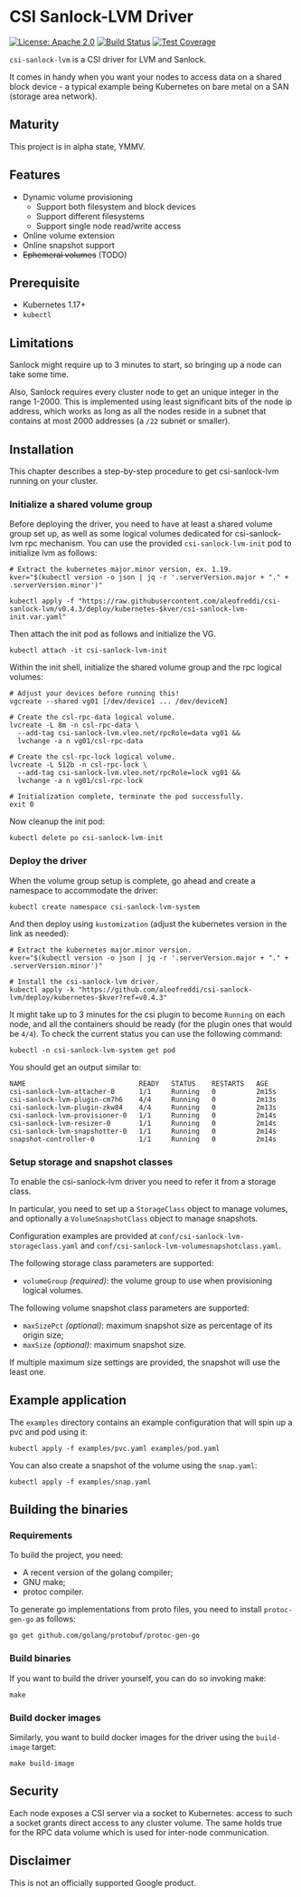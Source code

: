 # CSI Sanlock-LVM Driver

[![License: Apache 2.0](https://img.shields.io/badge/License-Apache%202.0-blue.svg)](https://opensource.org/licenses/Apache-2.0)
[![Build Status](https://travis-ci.com/aleofreddi/csi-sanlock-lvm.svg?branch=master)](https://travis-ci.com/aleofreddi/csi-sanlock-lvm)
[![Test Coverage](https://codecov.io/gh/aleofreddi/csi-sanlock-lvm/branch/master/graph/badge.svg)](https://codecov.io/gh/aleofreddi/csi-sanlock-lvm)

`csi-sanlock-lvm` is a CSI driver for LVM and Sanlock.

It comes in handy when you want your nodes to access data on a shared block
device - a typical example being Kubernetes on bare metal on a SAN (storage area
network).

## Maturity

This project is in alpha state, YMMV.

## Features

- Dynamic volume provisioning
    - Support both filesystem and block devices
    - Support different filesystems
    - Support single node read/write access
- Online volume extension
- Online snapshot support
- ~~Ephemeral volumes~~ (TODO)

## Prerequisite

- Kubernetes 1.17+
- `kubectl`

## Limitations

Sanlock might require up to 3 minutes to start, so bringing up a node can take
some time.

Also, Sanlock requires every cluster node to get an unique integer in the range
1-2000. This is implemented using least significant bits of the node ip address,
which works as long as all the nodes reside in a subnet that contains at most
2000 addresses (a `/22` subnet or smaller).

## Installation

This chapter describes a step-by-step procedure to get csi-sanlock-lvm running
on your cluster.

### Initialize a shared volume group

Before deploying the driver, you need to have at least a shared volume group set
up, as well as some logical volumes dedicated for csi-sanlock-lvm rpc mechanism.
You can use the provided `csi-sanlock-lvm-init` pod to initialize lvm as
follows:

```shell
# Extract the kubernetes major.minor version, ex. 1.19.
kver="$(kubectl version -o json | jq -r '.serverVersion.major + "." + .serverVersion.minor')"

kubectl apply -f "https://raw.githubusercontent.com/aleofreddi/csi-sanlock-lvm/v0.4.3/deploy/kubernetes-$kver/csi-sanlock-lvm-init.var.yaml"
```

Then attach the init pod as follows and initialize the VG.

```shell
kubectl attach -it csi-sanlock-lvm-init
```

Within the init shell, initialize the shared volume group and the rpc logical
volumes:

```shell
# Adjust your devices before running this!
vgcreate --shared vg01 [/dev/device1 ... /dev/deviceN]

# Create the csl-rpc-data logical volume.
lvcreate -L 8m -n csl-rpc-data \
  --add-tag csi-sanlock-lvm.vleo.net/rpcRole=data vg01 &&
  lvchange -a n vg01/csl-rpc-data

# Create the csl-rpc-lock logical volume.
lvcreate -L 512b -n csl-rpc-lock \
  --add-tag csi-sanlock-lvm.vleo.net/rpcRole=lock vg01 &&
  lvchange -a n vg01/csl-rpc-lock

# Initialization complete, terminate the pod successfully.
exit 0
````

Now cleanup the init pod:

```shell
kubectl delete po csi-sanlock-lvm-init
```

### Deploy the driver

When the volume group setup is complete, go ahead and create a namespace to
accommodate the driver:

```shell
kubectl create namespace csi-sanlock-lvm-system
```

And then deploy using `kustomization` (adjust the kubernetes version in the link
as needed):

```shell
# Extract the kubernetes major.minor version.
kver="$(kubectl version -o json | jq -r '.serverVersion.major + "." + .serverVersion.minor')"

# Install the csi-sanlock-lvm driver.
kubectl apply -k "https://github.com/aleofreddi/csi-sanlock-lvm/deploy/kubernetes-$kver?ref=v0.4.3"
```

It might take up to 3 minutes for the csi plugin to become `Running` on each
node, and all the containers should be ready (for the plugin ones that would
be `4/4`). To check the current status you can use the following command:

```shell
kubectl -n csi-sanlock-lvm-system get pod
```

You should get an output similar to:

```
NAME                            READY   STATUS    RESTARTS   AGE
csi-sanlock-lvm-attacher-0      1/1     Running   0          2m15s
csi-sanlock-lvm-plugin-cm7h6    4/4     Running   0          2m13s
csi-sanlock-lvm-plugin-zkw84    4/4     Running   0          2m13s
csi-sanlock-lvm-provisioner-0   1/1     Running   0          2m14s
csi-sanlock-lvm-resizer-0       1/1     Running   0          2m14s
csi-sanlock-lvm-snapshotter-0   1/1     Running   0          2m14s
snapshot-controller-0           1/1     Running   0          2m14s
```

### Setup storage and snapshot classes

To enable the csi-sanlock-lvm driver you need to refer it from a storage class.

In particular, you need to set up a `StorageClass` object to manage volumes, and
optionally a `VolumeSnapshotClass` object to manage snapshots.

Configuration examples are provided at `conf/csi-sanlock-lvm-storageclass.yaml`
and `conf/csi-sanlock-lvm-volumesnapshotclass.yaml`.

The following storage class parameters are supported:

- `volumeGroup` _(required)_: the volume group to use when provisioning logical
  volumes.

The following volume snapshot class parameters are supported:

- `maxSizePct` _(optional)_: maximum snapshot size as percentage of its origin
  size;
- `maxSize` _(optional)_: maximum snapshot size.

If multiple maximum size settings are provided, the snapshot will use the least
one.

## Example application

The `examples` directory contains an example configuration that will spin up a
pvc and pod using it:

```shell
kubectl apply -f examples/pvc.yaml examples/pod.yaml
```

You can also create a snapshot of the volume using the `snap.yaml`:

```shell
kubectl apply -f examples/snap.yaml
```

## Building the binaries

### Requirements

To build the project, you need:

* A recent version of the golang compiler;
* GNU make;
* protoc compiler.

To generate go implementations from proto files, you need to install
`protoc-gen-go` as follows:

```shell
go get github.com/golang/protobuf/protoc-gen-go
```

### Build binaries

If you want to build the driver yourself, you can do so invoking make:

```shell
make
```

### Build docker images

Similarly, you want to build docker images for the driver using
the `build-image` target:

```shell
make build-image
```

## Security

Each node exposes a CSI server via a socket to Kubernetes: access to such a
socket grants direct access to any cluster volume. The same holds true for the
RPC data volume which is used for inter-node communication.

## Disclaimer

This is not an officially supported Google product.
